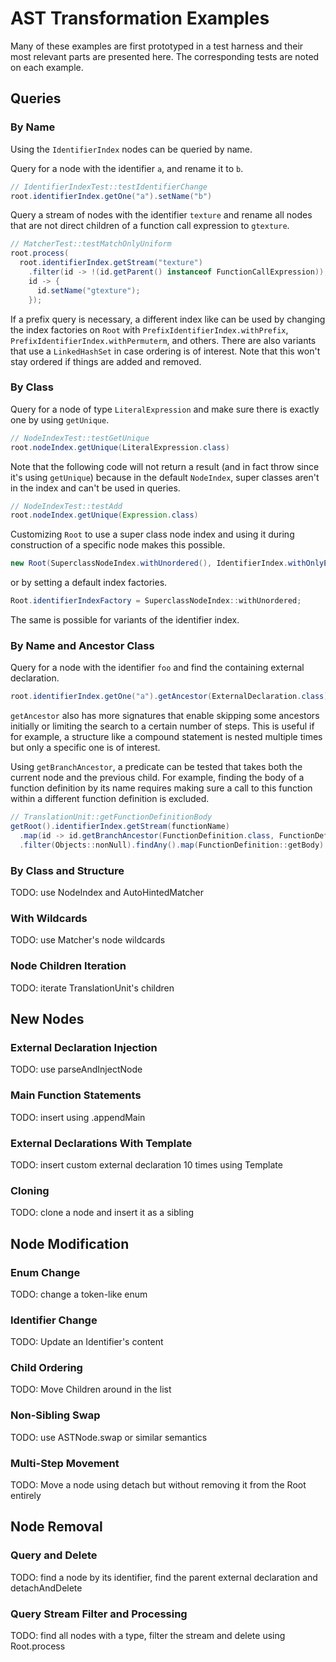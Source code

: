 # AST Transformation Examples

Many of these examples are first prototyped in a test harness and their most relevant parts are presented here. The corresponding tests are noted on each example.

## Queries

### By Name

Using the `IdentifierIndex` nodes can be queried by name.

Query for a node with the identifier `a`, and rename it to `b`.

```java
// IdentifierIndexTest::testIdentifierChange
root.identifierIndex.getOne("a").setName("b")
```

Query a stream of nodes with the identifier `texture` and rename all nodes that are not direct children of a function call expression to `gtexture`.

```java
// MatcherTest::testMatchOnlyUniform
root.process(
  root.identifierIndex.getStream("texture")
    .filter(id -> !(id.getParent() instanceof FunctionCallExpression)),
    id -> {
      id.setName("gtexture");
    });
```

If a prefix query is necessary, a different index like can be used by changing the index factories on `Root` with `PrefixIdentifierIndex.withPrefix`, `PrefixIdentifierIndex.withPermuterm`, and others. There are also variants that use a `LinkedHashSet` in case ordering is of interest. Note that this won't stay ordered if things are added and removed.

### By Class

Query for a node of type `LiteralExpression` and make sure there is exactly one by using `getUnique`.

```java
// NodeIndexTest::testGetUnique
root.nodeIndex.getUnique(LiteralExpression.class)
```

Note that the following code will not return a result (and in fact throw since it's using `getUnique`) because in the default `NodeIndex`, super classes aren't in the index and can't be used in queries.

```java
// NodeIndexTest::testAdd
root.nodeIndex.getUnique(Expression.class)
```

Customizing `Root` to use a super class node index and using it during construction of a specific node makes this possible.

```java
new Root(SuperclassNodeIndex.withUnordered(), IdentifierIndex.withOnlyExact())
```

or by setting a default index factories.

```java
Root.identifierIndexFactory = SuperclassNodeIndex::withUnordered;
```

The same is possible for variants of the identifier index.

### By Name and Ancestor Class

Query for a node with the identifier `foo` and find the containing external declaration.

```java
root.identifierIndex.getOne("a").getAncestor(ExternalDeclaration.class)
```

`getAncestor` also has more signatures that enable skipping some ancestors initially or limiting the search to a certain number of steps. This is useful if for example, a structure like a compound statement is nested multiple times but only a specific one is of interest.

Using `getBranchAncestor`, a predicate can be tested that takes both the current node and the previous child. For example, finding the body of a function definition by its name requires making sure a call to this function within a different function definition is excluded.

```java
// TranslationUnit::getFunctionDefinitionBody
getRoot().identifierIndex.getStream(functionName)
  .map(id -> id.getBranchAncestor(FunctionDefinition.class, FunctionDefinition::getFunctionPrototype))
  .filter(Objects::nonNull).findAny().map(FunctionDefinition::getBody).orElse(null)
```

### By Class and Structure

TODO: use NodeIndex and AutoHintedMatcher

### With Wildcards

TODO: use Matcher's node wildcards

### Node Children Iteration

TODO: iterate TranslationUnit's children

## New Nodes

### External Declaration Injection

TODO: use parseAndInjectNode

### Main Function Statements

TODO: insert using .appendMain

### External Declarations With Template

TODO: insert custom external declaration 10 times using Template

### Cloning

TODO: clone a node and insert it as a sibling

## Node Modification

### Enum Change

TODO: change a token-like enum

### Identifier Change

TODO: Update an Identifier's content

### Child Ordering

TODO: Move Children around in the list

### Non-Sibling Swap

TODO: use ASTNode.swap or similar semantics

### Multi-Step Movement

TODO: Move a node using detach but without removing it from the Root entirely

## Node Removal

### Query and Delete

TODO: find a node by its identifier, find the parent external declaration and detachAndDelete

### Query Stream Filter and Processing

TODO: find all nodes with a type, filter the stream and delete using Root.process
